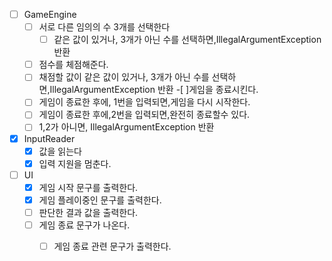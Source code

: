 -[ ] GameEngine
    - [ ] 서로 다른 임의의 수 3개를 선택한다
        - [ ] 같은 값이 있거나, 3개가 아닌 수를 선택하면,IllegalArgumentException 반환
    -[ ] 점수를 체점해준다.
    - [ ] 채점할 값이 같은 값이 있거나, 3개가 아닌 수를 선택하면,IllegalArgumentException 반환
      -[ ]게임을 종료시킨다.
    -[ ] 게임이 종료한 후에, 1번을 입력되면,게임을 다시 시작한다.
    -[ ] 게임이 종료한 후에,2번을 입력되면,완전히 종료할수 있다.
    -[ ] 1,2가 아니면, IllegalArgumentException 반환

-[x] InputReader
    -[x] 값을 읽는다
    -[x] 입력 지원을 멈춘다.

-[ ] UI
    - [X] 게임 시작 문구를 출력한다.
    - [x] 게임 플레이중인 문구를 출력한다.
    -[ ] 판단한 결과 값을 출력한다.
    - [ ] 게임 종료 문구가 나온다.
        -[ ] 게임 종료 관련 문구가 출력한다.

